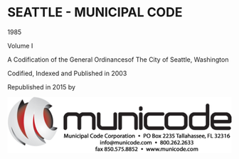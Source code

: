 # SEATTLE - MUNICIPAL CODE

1985

Volume I

A Codification of the General Ordinancesof The City of Seattle, Washington

Codified, Indexed and Published in 2003

Republished in 2015 by

![Municode_Title_Page_Logo.png](./images/Municode_Title_Page_Logo.png)


